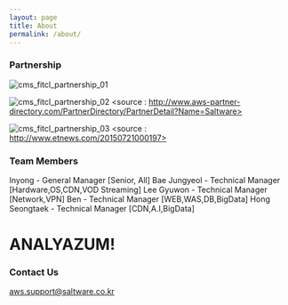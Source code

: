 ```yaml
---
layout: page
title: About
permalink: /about/
---
```


### Partnership
![cms_fitcl_partnership_01](https://user-images.githubusercontent.com/30482872/29053412-f0a528ca-7c2a-11e7-93d1-94664b2058fb.gif)

![cms_fitcl_partnership_02](https://user-images.githubusercontent.com/30482872/29053426-faf3546e-7c2a-11e7-8439-834168896ca1.gif)
<source : http://www.aws-partner-directory.com/PartnerDirectory/PartnerDetail?Name=Saltware>

![cms_fitcl_partnership_03](https://user-images.githubusercontent.com/30482872/29053430-00e02654-7c2b-11e7-8e37-a1aa3bda5ff2.gif)
<source : http://www.etnews.com/20150721000197>


### Team Members
Inyong - General Manager [Senior, All]
Bae Jungyeol - Technical Manager [Hardware,OS,CDN,VOD Streaming]
Lee Gyuwon - Technical Manager [Network,VPN]
Ben - Technical Manager [WEB,WAS,DB,BigData]
Hong Seongtaek - Technical Manager [CDN,A.I,BigData]

# ANALYAZUM!


### Contact Us

[aws.support@saltware.co.kr](mailto:aws.support@saltware.co.kr)
